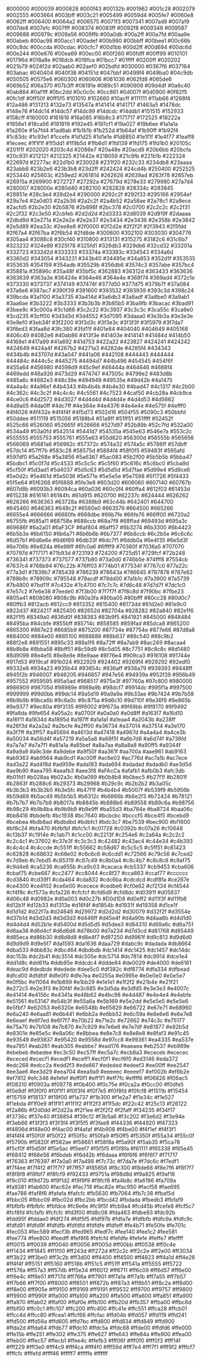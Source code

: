 #000000
#000039
#000828
#000f43
#00132b
#001962
#001c28
#002079
#002555
#003664
#003bff
#003c21
#005499
#0059d4
#005fe7
#0060e8
#0062ff
#006400
#0064a2
#006575
#0071f3
#007341
#007ad9
#007af9
#007de8
#007efc
#007fff
#008374
#0083ff
#0092f8
#009346
#009587
#009688
#00979c
#009a56
#009ffb
#00a0db
#00a2ff
#00a7fd
#00aa9e
#00abeb
#00ac98
#00acc1
#00adef
#00b980
#00bbff
#00bee1
#00c66b
#00c8dc
#00ccda
#00cdac
#00cfc7
#00d1bb
#00d2ff
#00d694
#00dc6d
#00e244
#00e676
#00ea69
#00ec00
#00f260
#00fdff
#00ff99
#010101
#01796d
#018a8e
#018dcb
#018fca
#01bcc7
#01ffff
#0200ff
#020202
#021b79
#024f2d
#02aab0
#02aef0
#02bdfd
#030000
#0367f6
#037164
#03abac
#040404
#040f38
#04151d
#047bbf
#0499f4
#049ba0
#04c9db
#050505
#0575e6
#060300
#060606
#061036
#062fd8
#065de6
#069b52
#06a370
#07b3ff
#08191e
#089c51
#090909
#09d4df
#0a6c40
#0ab884
#0af1ff
#0bc2dd
#0c0c0c
#0cc861
#0d007f
#0d0900
#0f82f5
#0fc1df
#0ff50f
#0ff5f5
#101010
#102660
#10acff
#111111
#11ab66
#1268f4
#12a486
#131313
#132e73
#13547a
#141414
#141717
#1463a5
#1478dc
#148e76
#14dc14
#14dc57
#14dc99
#14dcdc
#14ddb1
#151515
#152933
#158cff
#160000
#161616
#16a085
#16b8c3
#171717
#172525
#18222a
#1856e1
#18ca56
#191919
#192e45
#197cf1
#19a027
#19b6ee
#1a1a1a
#1a260e
#1a7fd4
#1ad6ab
#1b1b1b
#1b252d
#1b64af
#1b90ff
#1b92f4
#1c83dc
#1c93e1
#1ccefe
#1d1d25
#1d1e1e
#1d8850
#1e1f1f
#1e4f77
#1eaff8
#1eceec
#1f1f1f
#1f5dd1
#1f9b5d
#1fb6d1
#1fd139
#1fd175
#1fd1b0
#20105c
#201f1f
#202020
#203c4d
#2086e7
#20a48e
#20acd9
#20b6bb
#20bcfa
#20c931
#212121
#212325
#21442e
#218059
#21c9fb
#221b1b
#222324
#22697d
#2277ac
#22d1b0
#230028
#231f20
#232c33
#234db8
#23aaaa
#23abb8
#23b2e6
#23b3b8
#23d2ff
#242424
#24cd4b
#250400
#252525
#253440
#25603c
#259ed2
#261814
#262626
#2639ad
#263f78
#2657eb
#26915a
#269900
#272727
#27292a
#27679d
#278e33
#279980
#27a7d4
#280007
#28000e
#280d40
#282100
#282828
#28334c
#283845
#28851e
#28c3e4
#28d2e4
#290000
#292c2f
#292f33
#295166
#2954ef
#29a7e4
#2a0d03
#2a2b36
#2a2c2f
#2a4b52
#2a58ae
#2a78c1
#2a8ece
#2acfd5
#2b2e30
#2b5876
#2b898f
#2bc378
#2c0700
#2c2c2c
#2c2f31
#2c2f32
#2c3e50
#2cbfeb
#2d2d2d
#2d3333
#2d8039
#2d919f
#2daaaa
#2dbd9d
#2e271a
#2e2e2e
#2e2e37
#2e3434
#2e3436
#2e358b
#2e3842
#2e5d89
#2ea33c
#2ee8e8
#2f0000
#2f2d2e
#2f2f2f
#2f3943
#2f5fdd
#2f67a4
#2f67ba
#2f6b54
#2fd8de
#300600
#302100
#303030
#304776
#305aa4
#3088c8
#30cf40
#310800
#313131
#315275
#3182c6
#31c6b7
#323232
#324e89
#325f78
#325fd1
#326db3
#329db6
#32cd32
#33201a
#332723
#332d2d
#333333
#33374a
#33393c
#334543
#334a6d
#3360d2
#343054
#343231
#343b40
#34495e
#34a853
#352d1f
#353535
#353635
#354159
#354adb
#35529b
#356db6
#3574c3
#357abe
#357bc4
#35881a
#35896c
#35a48f
#35bf5c
#362883
#36312d
#363433
#363636
#363639
#363a3e
#36424e
#364e46
#364e4e
#368f74
#369ad4
#372c1e
#373330
#373737
#374149
#37474f
#377d50
#377d75
#379b7f
#37a084
#37a6e6
#387ac7
#390f39
#391600
#393532
#393939
#393c3d
#398c24
#39bcda
#3a1100
#3a3735
#3a414d
#3a6db3
#3a8adf
#3a8be0
#3a9ab1
#3aa6ae
#3b3222
#3b3333
#3b3b3b
#3b85b5
#3ba9fb
#3bacac
#3bad91
#3bee9c
#3c000a
#3c1d66
#3c2c22
#3c3937
#3c3c3c
#3ca55c
#3ca6e0
#3cd235
#3cff00
#3d3d3d
#3d4552
#3d7095
#3daaa0
#3e3b3a
#3e3e3e
#3e9ef0
#3eb34f
#3f2200
#3f3d3c
#3f3e3c
#3f3f3f
#3f5979
#3f7da7
#3f8ed3
#3faa8d
#3fc380
#3fd11f
#401e84
#404040
#404649
#405168
#406c49
#4082e6
#40ab86
#413f3e
#41403e
#414141
#41484d
#414b50
#4169e1
#417a99
#41a692
#41d753
#422a22
#423827
#424241
#424242
#424649
#424a4f
#4267b2
#4271a3
#4282de
#4285f4
#434343
#434b4b
#43707d
#43a047
#441a06
#442108
#444443
#444444
#44484c
#444c5c
#445275
#4494d7
#44b496
#454545
#454f6f
#455a64
#456980
#4598d9
#45c9ef
#46444a
#464646
#4688f4
#469edd
#46a926
#473d29
#474747
#47505c
#4799e2
#483d8b
#485a6c
#4882e3
#48c39e
#494949
#49535e
#49d42b
#4a1475
#4a4a4c
#4a96e1
#4b4343
#4b4b4b
#4b4e30
#4bad47
#4c1317
#4c2b00
#4c362c
#4c3c2f
#4c4c4c
#4c5561
#4c7523
#4caf50
#4cb28a
#4cb9ce
#4ce0c6
#4d2572
#4d3027
#4d4d4d
#4d4d4e
#4d4d53
#4d5662
#4d9a05
#4da0ff
#4dc7ff
#4e364e
#4e4376
#4e4e4e
#4e575f
#4efff0
#4f4026
#4f432e
#4f4f4f
#4f5d73
#502d16
#504f55
#5090c3
#50bbfd
#50ddee
#511119
#515056
#5188b4
#51a8ff
#51ff51
#51ffff
#52452f
#525c66
#526060
#52665f
#526666
#527d97
#52b89b
#52c7fd
#532a00
#534a49
#53a0fd
#542514
#5441d7
#54535a
#545e63
#546e7a
#553c2c
#555555
#555753
#555761
#555e63
#55d620
#56300d
#56555b
#565656
#566069
#5681a6
#56962c
#57372c
#574a32
#574a5c
#5786ff
#57dbff
#57dc14
#57ff7b
#583c28
#58575d
#5884f4
#58f0f5
#59483f
#595afd
#597df0
#5a268e
#5a3856
#5a6367
#5ac083
#5b2f00
#5b5b5b
#5bba47
#5bdbc1
#5c0f7d
#5c4533
#5c5c5c
#5c5f60
#5c616c
#5c6bc0
#5cba9d
#5cf50f
#5d3ad1
#5d4037
#5d5c63
#5d5d5d
#5d7fae
#5d99e4
#5d9ce6
#5e0d2c
#5e461d
#5e5036
#5e571e
#5e5e5e
#5e7598
#5f1726
#5f4433
#5f5e64
#5f6268
#5f6888
#5fe3e8
#603d20
#606060
#607140
#60767b
#607d8b
#6093b3
#6094ca
#60a036
#60c0f4
#60ffa4
#612f03
#61453d
#615238
#616161
#6184fc
#61d915
#620700
#62237c
#624444
#626262
#626266
#636363
#63728a
#6389b9
#63c44b
#642401
#644700
#645460
#646363
#649c2f
#6560e0
#663579
#664500
#665266
#6655e4
#666666
#6680fe
#668dbe
#66b7fe
#66fe76
#66ff00
#6720a2
#6755fb
#685a11
#68758e
#688ccb
#68a7f8
#68ffad
#69493d
#695a3c
#69686f
#6a2a01
#6aF3CF
#6af804
#6aff57
#6b3274
#6b3300
#6b4423
#6b5b3e
#6b6150
#6b6a71
#6b6b6b
#6b7377
#6b8ccb
#6c2b5e
#6c6c6c
#6d57b1
#6d6e6e
#6d6f69
#6db33f
#6dc7f1
#6ddb0a
#6e4f35
#6e5d3f
#6e706b
#6e824a
#6e98ff
#6fc0a6
#6ffff9
#70360f
#7036a5
#707070
#70797d
#717171
#71b93d
#723193
#724200
#725d51
#729fcf
#72b248
#736341
#737373
#737577
#737b80
#73a0d0
#746b5e
#74fff8
#7554cb
#7637c4
#768b94
#76c22b
#76ff03
#774b01
#77534f
#7767c0
#77a22c
#77a3d1
#7839b7
#785439
#786239
#78643a
#786645
#787878
#787e82
#788b9c
#78909c
#795548
#79acdf
#79dd00
#7a1b1c
#7a3900
#7a5739
#7b4800
#7bd11f
#7c432e
#7c4700
#7c7c7c
#7d6c48
#7d7d7f
#7dc1c0
#7e57c2
#7e6e38
#7eede0
#7f3b00
#7f7f7f
#7f8c8d
#7f90bc
#7fbe23
#805a41
#808080
#808c9b
#80a3fa
#80ba05
#80bfff
#80cc28
#80d0c7
#80ffb3
#812acb
#812cc9
#813352
#815400
#8173dd
#81d2e0
#81e9c0
#822d37
#824217
#825400
#82652d
#82704a
#828282
#82a840
#82e1f6
#82f1f5
#8349a0
#836d0f
#838383
#83b9f5
#841921
#845000
#848484
#8495ba
#84cbfe
#855bff
#85714c
#858585
#859fad
#85dca8
#865200
#865300
#867e23
#8685b9
#875200
#87734e
#87754e
#877e66
#87d8a8
#884000
#884e00
#885100
#888888
#88b637
#88c540
#88c9b2
#88f2e8
#891551
#895c33
#89a1f6
#8a72ff
#8a7ab9
#8ac249
#8acaa4
#8b8b8e
#8bba58
#8bff51
#8c59d9
#8c5d05
#8c7751
#8c8c8c
#8d1480
#8d9098
#8e4e15
#8e8e8e
#8e9aae
#8f76e4
#909ca3
#916108
#91744e
#917d53
#919caf
#91b024
#922929
#924402
#9269f4
#929292
#92edf0
#9332e8
#934a23
#935b44
#93654c
#936aff
#938a79
#939393
#9448ff
#945f2b
#946007
#946205
#946857
#947e56
#94939a
#952f39
#956b49
#957552
#959595
#95a5ad
#968517
#975e3f
#97760a
#97c800
#980000
#986909
#98705d
#98989e
#989a9b
#98dcf7
#9914dc
#995f1a
#997500
#999999
#99d0bb
#99dc14
#9a5d19
#9a9a9a
#9b33ae
#9b7424
#9b7b58
#9b9b9b
#9bca6b
#9c6a0c
#9c875a
#9d6c10
#9d710f
#9e36f9
#9e865b
#9e9377
#9ec80a
#9f3135
#9f6002
#9f673a
#9f69bb
#9f8170
#9f9492
#9fa8da
#9fe654
#a05a2c
#a0700f
#a0a0a0
#a0d8ff
#a163f7
#a16d10
#a16f11
#a1834d
#a1895d
#a197ff
#a1a1a1
#a1eaa4
#a2043b
#a238ff
#a26f3d
#a2a2a2
#a2bcfe
#a2ff00
#a36734
#a37014
#a37514
#a3e170
#a3f7ff
#a3ff57
#a45694
#a4613d
#a47418
#a4967d
#a4a4a4
#a4ce3b
#a50034
#a56d4f
#a57219
#a5a5a8
#a68f5f
#a6b7d8
#a6d74f
#a738fd
#a7a7a7
#a7a7f1
#a81a1a
#a85bef
#a8a7aa
#a8a8a8
#a90ff5
#a9344f
#a9a9a9
#a9c3de
#a9debe
#a9f50f
#aa361f
#aa700a
#aae961
#ab9163
#ab9363
#ab9564
#ab9cd1
#ac00ff
#ac6e03
#ac776d
#ac7a1b
#ac7ece
#ad3a22
#ad4f8d
#ad959e
#ada183
#ada694
#adadad
#adadb0
#ae3d5d
#ae9b90
#aea795
#aeafb3
#aee3f8
#aFAcCa
#afafb1
#afb0b3
#afc3db
#b01fd1
#b028aa
#b02a3c
#b0a099
#b0b8b8
#b0bec5
#b27f1f
#b2801f
#b2863f
#b288c6
#b29373
#b29968
#b29c9c
#b2b2b2
#b3a05c
#b3b3b3
#b3b3b5
#b3e5fc
#b47f1f
#b4b4b4
#b5007f
#b539f9
#b5956b
#b59d69
#b5ac49
#b5b5b5
#b6312c
#b6866b
#b6e2f3
#b72424
#b78121
#b7b7b7
#b7b7b9
#b8017a
#b8845b
#b888b6
#b89558
#b89c6a
#b98756
#b98c29
#b9b8ba
#b9b9b9
#b9e9ff
#ba55d3
#ba784e
#ba8724
#baa06c
#bb8416
#bbdefb
#bc1938
#bc7640
#bcbcbc
#bcccf5
#bce4f5
#bcebd9
#bcebea
#bdb8ad
#bdbdbd
#bdbfc1
#bdc3c7
#be7539
#bec900
#bf1600
#bf8c24
#bfa470
#bfbfbf
#bfc1c1
#c01728
#c0392b
#c07a26
#c10648
#c13b37
#c1914e
#c1ab71
#c1cc00
#c2213f
#c254e6
#c2a64a
#c2c2c2
#c2c4c1
#c37602
#c37e3f
#c3c3c3
#c42482
#c43ac4
#c44e34
#c4b393
#c4c4c4
#c4ccde
#c551ff
#c55662
#c58d67
#c5c5c5
#c5ff51
#c61423
#c62828
#c68632
#c68e02
#c6c6c6
#c6cdd1
#c72566
#c79c56
#c7ced2
#c7d9eb
#c7ebd5
#c85319
#c87c49
#c8b0a4
#c8c4b7
#c8c8c8
#c9af75
#c9d4e6
#ca5236
#ca655b
#ca9c03
#cacaca
#cb5337
#cb9453
#cba606
#cbaf75
#cbe667
#cc2477
#cc8044
#cc8f27
#cca863
#ccaf77
#cccccc
#cd3840
#cd39f1
#cda464
#cda832
#cdc6ba
#cdcdcd
#cdf8fa
#ce267e
#ce4300
#ce4f02
#ce6e00
#cecece
#cedbe6
#cf0e62
#cf2134
#cf4544
#cf4f8c
#cf573a
#cfa226
#cfcfcf
#cfd6d9
#cfd8dc
#d0391f
#d05837
#d06c48
#d0982e
#d0a003
#d0c27b
#D0d1D8
#d0eff2
#d11f3f
#d11fb6
#d12b1f
#d12b33
#d1313e
#d16f4f
#d1854b
#d1931f
#d19358
#d1ce1f
#d1d1d2
#d22f7a
#d24646
#d29972
#d2d2d2
#d30079
#d32f2f
#d3554e
#d37b1d
#d3d2d3
#d3d3d3
#d446ff
#d45e4f
#d4a90b
#d4aa6b
#d4d1d0
#d4d4d4
#d52b1e
#d5400d
#d5d5d5
#d5dee3
#d64310
#d69a6c
#d6a751
#d6aa38
#d6d4cf
#d6d6d6
#d78b00
#d7a234
#d7d3cd
#d81768
#d85449
#d85eca
#d86b30
#d8d8d8
#d8e4f7
#d97250
#d9961f
#d9c813
#d9d6d0
#d9d9d9
#d9e5f7
#da1593
#da1636
#daa729
#dabc9c
#dadada
#db8664
#dba533
#dbb83c
#dbc464
#dbdbdb
#dc1414
#dc1425
#dc1457
#dc14dc
#dc153b
#dc2b41
#dc3514
#dc505e
#dc5714
#dc7814
#dc9914
#dce1e4
#dd1d8c
#dd61fa
#ddb95e
#ddcdc4
#ddde84
#de0029
#de4000
#de6161
#deac9d
#dedbde
#dedede
#dee5c0
#df382c
#df8774
#dfa334
#dfbead
#dfcd00
#dfdfdf
#dfe0f0
#dfe7ea
#e0255a
#e0995e
#e0e0e0
#e0e5e7
#e0f5bc
#e11064
#e1b699
#e1bb29
#e1e1e1
#e1f2f2
#e21b4e
#e21f21
#e272c5
#e2e3f3
#e30f4f
#e3c685
#e3d5da
#e3dfd5
#e3e3e3
#e4007c
#e41414
#e4156c
#e4341a
#e46b62
#e4bc98
#e4d487
#e4e4e4
#e4ebfe
#e51561
#e53147
#e54b3f
#e55a6a
#e5b169
#e5e2dd
#e5e5e5
#e5e5e6
#e5fbf7
#e62053
#e6320e
#e6548b
#e65829
#e66722
#e67e71
#e68960
#e6a240
#e6aa81
#e6b441
#e6bb2a
#e6bb52
#e6c59a
#e6e6e6
#e6e7e8
#e6eaef
#e6f7ed
#e6f7f7
#e70b22
#e71e2c
#e72662
#e74c3c
#e75177
#e75a70
#e7b108
#e7b870
#e7c929
#e7e6e8
#e7e7df
#e81877
#e82b5d
#e8301e
#e85e5c
#e8a06c
#e8bbea
#e8e7c8
#e8e8e8
#e8faf3
#e91c45
#e93549
#e93837
#e95420
#e9558d
#e97cc8
#e99361
#ea4335
#ea537e
#ea7951
#eab261
#eab305
#eabbe7
#ead176
#eaeaea
#eb2537
#eb989e
#ebebeb
#ebedee
#ec3c50
#ec57ff
#ec5a7c
#ecb8a3
#ececeb
#ececec
#ececed
#ececf1
#ecedf1
#eceff1
#ecf0f1
#ecf6f0
#ed3146
#eda372
#edc268
#edcc2a
#edd2f3
#ede667
#ededed
#edeef3
#ee00ff
#ee2547
#ee3ae6
#ee3d29
#eea704
#eea9a9
#eeeeec
#eeeef7
#ef002b
#ef6b2e
#ef7812
#efc346
#efefef
#eff0f1
#eff1f1
#eff7fc
#effff6
#f06826
#f06ac5
#f08310
#f0903a
#f09778
#f0b400
#f0c75e
#f0ca2a
#f0cc00
#f0dfe5
#f0e9df
#f0f0f0
#f0f1f1
#f0f3f4
#f0f7e5
#f0f8fd
#f0fcf8
#f1511b
#f15454
#f15759
#f18137
#f19f00
#f1a737
#f1b300
#f1e2a7
#f1e34c
#f1e527
#f1ebda
#f1f0e9
#f1f1f1
#f1f1f2
#f1f2f3
#f1f5dc
#f22c42
#f25c13
#f26122
#f2a86b
#f2d0dd
#f2d22a
#f2f1ee
#f2f2f2
#f2faff
#f34235
#f34f17
#f3736c
#f37e40
#f38854
#f39c12
#f3b5a6
#f3c202
#f3e6d2
#f3e94e
#f3eb66
#f3f3f3
#f3f3f4
#f3f5f5
#f3fae8
#f44336
#f44920
#f47323
#f4806d
#f48e00
#f4ac00
#f4afaf
#f4b908
#f4be00
#f4f1ef
#f4f3f1
#f4f4f4
#f50f0f
#f50f22
#f50f5c
#f50fa9
#f50ff5
#f5350f
#f55a34
#f55c0f
#f5790b
#f5820f
#f582ae
#f58661
#f58f8a
#f5a90f
#f5ab35
#f5ca78
#f5cf0f
#f5d59f
#f5e5ac
#f5eef7
#f5f5f5
#f5f8fa
#f61111
#f65338
#f65e45
#f68412
#f68e56
#f6bdeb
#f6d42b
#f6daaa
#f6f6f6
#f6f6f7
#f71717
#f76363
#f76397
#f7a0a0
#f7a498
#f7c73c
#f7da7e
#f7dc6c
#f7edf1
#f7f4ee
#f7f4f2
#f7f7f7
#f7ff57
#f85858
#f8c300
#f8de68
#f8e7f6
#f8f7f7
#f8f8f8
#f8fbf7
#f8fcf9
#f92433
#f9751a
#f98d8d
#f9a825
#f9af18
#f9c010
#f9d72b
#f9f1d2
#f9f9f9
#f9fcf8
#fa4b8c
#fa6196
#fa709a
#fa9381
#fab600
#fac62e
#fac718
#fac82e
#fac950
#facf58
#fae695
#fae786
#faf8f6
#fafafa
#fafcfc
#fb5630
#fb7064
#fb7c38
#fbaf5d
#fbbc05
#fbbc09
#fbc02d
#fbc2bb
#fbcd42
#fbdada
#fbedb3
#fbfaf9
#fbfbfb
#fbfbfc
#fbfdce
#fc9e6e
#fc9f5f
#fcb9a4
#fcd45b
#fcefe8
#fcf5c7
#fcf8fd
#fcfafb
#fcfcfc
#fd3f00
#fd8c08
#fda463
#fdbe93
#fdc92b
#fdd95f
#fddae0
#fdf274
#fdf5f5
#fdf97b
#fdfa7e
#fdfbfb
#fdfc9a
#fdfc9c
#fdfd91
#fdfd9f
#fdfdfb
#fdfdfd
#fdfdfe
#fdfeff
#fe4b71
#fe50fe
#fe701c
#fec053
#fec589
#fecf3b
#fed965
#fedf7c
#fee140
#fee1c2
#fee581
#fee774
#fee800
#feedff
#fef8f8
#fefcfd
#fefdfe
#fefefe
#feffe7
#feffff
#ff0015
#ff0039
#ff0040
#ff0056
#ff005d
#ff00bb
#ff0538
#ff0c4e
#ff1434
#ff1845
#ff1f00
#ff243d
#ff272d
#ff2c2c
#ff2c2e
#ff2e00
#ff3034
#ff3b22
#ff3be0
#ff3c2b
#ff3d00
#ff4400
#ff4500
#ff4823
#ff4a1d
#ff4e26
#ff4f4f
#ff5151
#ff5160
#ff518b
#ff51c5
#ff51ff
#ff541a
#ff5555
#ff5722
#ff576a
#ff57a3
#ff57db
#ff5e34
#ff6012
#ff6711
#ff6c09
#ff6d57
#ff6e00
#ff6e4c
#ff6e51
#ff717d
#ff766a
#ff7901
#ff7a1a
#ff7a1b
#ff7a55
#ff7b57
#ff7b66
#ff7f00
#ff8000
#ff8501
#ff872b
#ff87a3
#ff8b51
#ff8c2a
#ff8d00
#ff8e00
#ff905e
#ff9100
#ff9169
#ff9191
#ff9532
#ff9700
#ff9757
#ff9800
#ff9900
#ff990f
#ffa000
#ffa100
#ffa200
#ffa500
#ffa600
#ffa851
#ffa900
#ffa970
#ffab02
#ffaf00
#ffaf0e
#ffb100
#ffb20d
#ffb357
#ffba00
#ffbc8d
#ffbf00
#ffc0c1
#ffc107
#ffc200
#ffc400
#ffc41e
#ffc551
#ffca28
#ffcb01
#ffcc4d
#ffcc80
#ffcea1
#ffcf66
#ffcfac
#ffd04b
#ffd057
#ffd119
#ffd241
#ffd500
#ffd56a
#ffd605
#ffd7bc
#ffd800
#ffd834
#ffd849
#ffd900
#ffda2d
#ffda64
#ffdb77
#ffdc10
#ffdc5a
#ffdc68
#ffde00
#ffdfd6
#ffe000
#ffe15b
#ffe251
#ffe302
#ffe375
#ffe627
#ffe643
#ffe84a
#ffe900
#ffea00
#ffeb00
#ffec57
#ffecb1
#ffee4c
#ffefb3
#fff06f
#fff0f0
#fff0f3
#fff14f
#fff229
#fff3e0
#fff4c9
#fff4ca
#fff4f0
#fff59d
#fff7e4
#fff7f1
#fff9f2
#fffcf7
#fffcfc
#fffefd
#ffff46
#fffff7
#fffffe
#ffffff